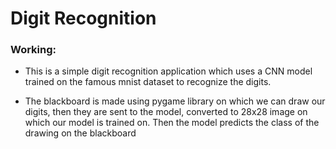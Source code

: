 # Digit Recognition

### Working: 
- This is a simple digit recognition application which uses a CNN model trained on the famous mnist dataset to recognize the digits.

- The blackboard is made using pygame library on which we can draw our digits, then they are sent to the model, converted to 28x28 image on which our model is trained on. Then the model predicts the class of the drawing on the blackboard

